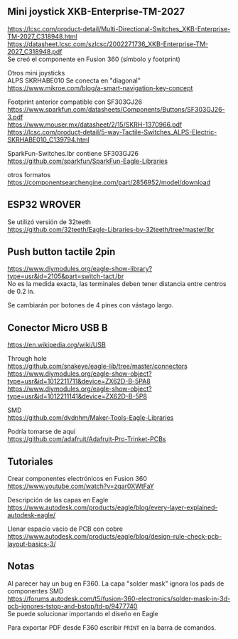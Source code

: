 ## Mini joystick XKB-Enterprise-TM-2027  
https://lcsc.com/product-detail/Multi-Directional-Switches_XKB-Enterprise-TM-2027_C318948.html  
https://datasheet.lcsc.com/szlcsc/2002271736_XKB-Enterprise-TM-2027_C318948.pdf  
Se creó el componente en Fusion 360 (símbolo y footprint)

Otros mini joysticks  
ALPS SKRHABE010 Se conecta en "diagonal"
https://www.mikroe.com/blog/a-smart-navigation-key-concept

Footprint anterior compatible con SF303GJ26  
https://www.sparkfun.com/datasheets/Components/Buttons/SF303GJ26-3.pdf  
https://www.mouser.mx/datasheet/2/15/SKRH-1370966.pdf  
https://lcsc.com/product-detail/5-way-Tactile-Switches_ALPS-Electric-SKRHABE010_C139794.html  

SparkFun-Switches.lbr contiene SF303GJ26  
https://github.com/sparkfun/SparkFun-Eagle-Libraries  

otros formatos  
https://componentsearchengine.com/part/2856952/model/download  

## ESP32 WROVER  
Se utilizó versión de 32teeth  
https://github.com/32teeth/Eagle-Libraries-by-32teeth/tree/master/lbr  

## Push button tactile 2pin  
https://www.diymodules.org/eagle-show-library?type=usr&id=2105&part=switch-tact.lbr  
No es la medida exacta, las terminales deben tener distancia entre centros de 0.2 in.  

Se cambiarán por botones de 4 pines con vástago largo.  

## Conector Micro USB B  
https://en.wikipedia.org/wiki/USB  

Through hole  
https://github.com/snakeye/eagle-lib/tree/master/connectors  
https://www.diymodules.org/eagle-show-object?type=usr&id=1012211711&device=ZX62D-B-5PA8  
https://www.diymodules.org/eagle-show-object?type=usr&id=1012211141&device=ZX62D-B-5P8  

SMD  
https://github.com/dvdnhm/Maker-Tools-Eagle-Libraries  

Podría tomarse de aquí  
https://github.com/adafruit/Adafruit-Pro-Trinket-PCBs  

## Tutoriales  
Crear componentes electrónicos en Fusion 360  
https://www.youtube.com/watch?v=zqar0XWtFaY  

Descripción de las capas en Eagle  
https://www.autodesk.com/products/eagle/blog/every-layer-explained-autodesk-eagle/  

Llenar espacio vacío de PCB con cobre  
https://www.autodesk.com/products/eagle/blog/design-rule-check-pcb-layout-basics-3/

## Notas  
Al parecer hay un bug en F360. La capa "solder mask" ignora los pads de componentes SMD  
https://forums.autodesk.com/t5/fusion-360-electronics/solder-mask-in-3d-pcb-ignores-tstop-and-bstop/td-p/9477740  
Se puede solucionar importando el diseño en Eagle  

Para exportar PDF desde F360 escribir `PRINT` en la barra de comandos.  
